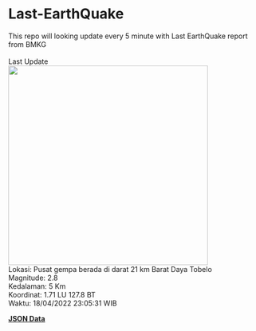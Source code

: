 # Last-EarthQuake
This repo will looking update every 5 minute with Last EarthQuake report from BMKG
<br>
<br>
Last Update
<br>
<img src="https://ews.bmkg.go.id/TEWS/data/20220418230531.mmi.jpg" width="400"/>
<br>
Lokasi: Pusat gempa berada di darat 21 km Barat Daya Tobelo <br>
Magnitude: 2.8 <br>
Kedalaman: 5 Km <br>
Koordinat: 1.71 LU 127.8 BT <br>
Waktu: 18/04/2022 23:05:31 WIB <br>

<a href="./data/data.json">**JSON Data**</a>
